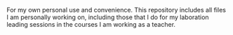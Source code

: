 For my own personal use and convenience. This repository includes all files I am personally working on, including those that I do for my laboration leading sessions in the courses I am working as a teacher.
